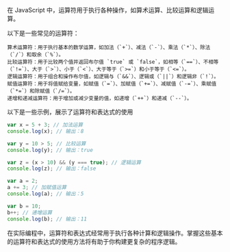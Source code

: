 在 JavaScript 中，运算符用于执行各种操作，如算术运算、比较运算和逻辑运算。

以下是一些常见的运算符：

```
算术运算符：用于执行基本的数学运算，如加法（`+`）、减法（`-`）、乘法（`*`）、除法（`/`）和取余（`%`）。
比较运算符：用于比较两个值并返回布尔值 `true` 或 `false`，如相等（`==`）、不相等（`!=`）、大于（`>`）、小于（`<`）、大于等于（`>=`）和小于等于（`<=`）。
逻辑运算符：用于组合和操作布尔值，如逻辑与（`&&`）、逻辑或（`||`）和逻辑非（`!`）。
赋值运算符：用于将值赋给变量，如赋值（`=`）、加赋值（`+=`）、减赋值（`-=`）、乘赋值（`*=`）和除赋值（`/=`）。
递增和递减运算符：用于增加或减少变量的值，如递增（`++`）和递减（`--`）。
```
以下是一些示例，展示了运算符和表达式的使用
```javascript
var x = 5 + 3; // 加法运算
console.log(x); // 输出：8

var y = 10 > 5; // 比较运算
console.log(y); // 输出：true

var z = (x > 10) && (y === true); // 逻辑运算
console.log(z); // 输出：false

var a = 2;
a += 3; // 加赋值运算
console.log(a); // 输出：5

var b = 10;
b++; // 递增运算
console.log(b); // 输出：11

```

在实际编程中，运算符和表达式经常用于执行各种计算和逻辑操作。掌握这些基本的运算符和表达式的使用方法将有助于你构建更复杂的程序逻辑。


